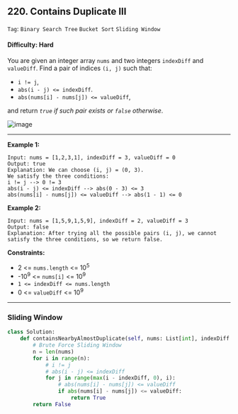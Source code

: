 ## 220. Contains Duplicate III

```Tag```: ```Binary Search Tree``` ```Bucket Sort``` ```Sliding Window```

#### Difficulty: Hard

You are given an integer array ```nums``` and two integers ```indexDiff``` and ```valueDiff```. Find a pair of indices ```(i, j)``` such that:

- ```i != j```,
- ```abs(i - j) <= indexDiff```.
- ```abs(nums[i] - nums[j]) <= valueDiff```, 

and return _```true``` if such pair exists or ```false``` otherwise_.

![image](https://user-images.githubusercontent.com/35042430/216531043-a674984d-ded0-4318-b72a-1a89edfeb5d7.png)

---

__Example 1:__
```
Input: nums = [1,2,3,1], indexDiff = 3, valueDiff = 0
Output: true
Explanation: We can choose (i, j) = (0, 3).
We satisfy the three conditions:
i != j --> 0 != 3
abs(i - j) <= indexDiff --> abs(0 - 3) <= 3
abs(nums[i] - nums[j]) <= valueDiff --> abs(1 - 1) <= 0
```

__Example 2:__
```
Input: nums = [1,5,9,1,5,9], indexDiff = 2, valueDiff = 3
Output: false
Explanation: After trying all the possible pairs (i, j), we cannot satisfy the three conditions, so we return false.
```

__Constraints:__

- 2 <= ```nums.length``` <= 10<sup>5</sup>
- -10<sup>9</sup> <= ```nums[i]``` <= 10<sup>9</sup>
- ```1 <= indexDiff <= nums.length```
- 0 <= ```valueDiff``` <= 10<sup>9</sup>

---

### Sliding Window

```Python
class Solution:
    def containsNearbyAlmostDuplicate(self, nums: List[int], indexDiff: int, valueDiff: int) -> bool:
        # Brute Force Sliding Window
        n = len(nums)
        for i in range(n):
            # i != j
            # abs(i - j) <= indexDiff
            for j in range(max(i - indexDiff, 0), i):
                # abs(nums[i] - nums[j]) <= valueDiff
                if abs(nums[i] - nums[j]) <= valueDiff:
                    return True
        return False
```
